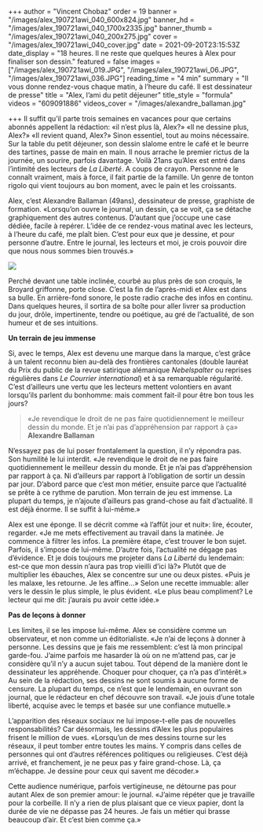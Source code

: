 +++
author = "Vincent Chobaz"
order = 19
banner = "/images/alex_190721awi_040_600x824.jpg"
banner_hd = "/images/alex_190721awi_040_1700x2335.jpg"
banner_thumb = "/images/alex_190721awi_040_200x275.jpg"
cover = "/images/alex_190721awi_040_cover.jpg"
date = 2021-09-20T23:15:53Z
date_display = "18 heures. Il ne reste que quelques heures à Alex pour finaliser son dessin."
featured = false
images = ["/images/alex_190721awi_019.JPG", "/images/alex_190721awi_06.JPG", "/images/alex_190721awi_036.JPG"]
reading_time = "4 min"
summary = "Il vous donne rendez-vous chaque matin, à l’heure du café. Il est dessinateur de presse"
title = "Alex, l’ami du petit déjeuner"
title_style = "formula"
videos = "609091886"
videos_cover = "/images/alexandre_ballaman.jpg"

+++
Il suffit qu’il parte trois semaines en vacances pour que certains abonnés appellent la rédaction: «il n’est plus là, Alex?» «Il ne dessine plus, Alex?» «Il revient quand, Alex?» Sinon essentiel, tout au moins nécessaire. Sur la table du petit déjeuner, son dessin slalome entre le café et le beurre des tartines, passe de main en main. Il nous arrache le premier rictus de la journée, un sourire, parfois davantage. Voilà 21ans qu’Alex est entré dans l’intimité des lecteurs de _La Liberté_. A coups de crayon. Personne ne le connaît vraiment, mais à force, il fait partie de la famille. Un genre de tonton rigolo qui vient toujours au bon moment, avec le pain et les croissants.

Alex, c’est Alexandre Ballaman (49ans), dessinateur de presse, graphiste de formation. «Lorsqu’on ouvre le journal, un dessin, ça se voit, ça se détache graphiquement des autres contenus. D’autant que j’occupe une case dédiée, facile à repérer. L’idée de ce rendez-vous matinal avec les lecteurs, à l’heure du café, me plaît bien. C’est pour eux que je dessine, et pour personne d’autre. Entre le journal, les lecteurs et moi, je crois pouvoir dire que nous nous sommes bien trouvés.»

![](/images/media_f_150.jpeg)

Perché devant une table inclinée, courbé au plus près de son croquis, le Broyard griffonne, porte close. C’est la fin de l’après-midi et Alex est dans sa bulle. En arrière-fond sonore, le poste radio crache des infos en continu. Dans quelques heures, il sortira de sa boîte pour aller livrer sa production du jour, drôle, impertinente, tendre ou poétique, au gré de l’actualité, de son humeur et de ses intuitions.

**Un terrain de jeu immense**

Si, avec le temps, Alex est devenu une marque dans la marque, c’est grâce à un talent reconnu bien au-delà des frontières cantonales (double lauréat du Prix du public de la revue satirique alémanique _Nebelspalter_ ou reprises régulières dans _Le Courrier international_) et à sa remarquable régularité. C’est d’ailleurs une vertu que les lecteurs mettent volontiers en avant lorsqu’ils parlent du bonhomme: mais comment fait-il pour être bon tous les jours?

> «Je revendique le droit de ne pas faire quotidiennement le meilleur dessin du monde. Et je n’ai pas d’appréhension par rapport à ça»  
> **Alexandre Ballaman**

N’essayez pas de lui poser frontalement la question, il n’y répondra pas. Son humilité le lui interdit. «Je revendique le droit de ne pas faire quotidiennement le meilleur dessin du monde. Et je n’ai pas d’appréhension par rapport à ça. Ni d’ailleurs par rapport à l’obligation de sortir un dessin par jour. D’abord parce que c’est mon métier, ensuite parce que l’actualité se prête à ce rythme de parution. Mon terrain de jeu est immense. La plupart du temps, je n’ajoute d’ailleurs pas grand-chose au fait d’actualité. Il est déjà énorme. Il se suffit à lui-même.»

Alex est une éponge. Il se décrit comme «à l’affût jour et nuit»: lire, écouter, regarder. «Je me mets effectivement au travail dans la matinée. Je commence à filtrer les infos. La première étape, c’est trouver le bon sujet. Parfois, il s’impose de lui-même. D’autre fois, l’actualité ne dégage pas d’évidence. Et je dois toujours me projeter dans _La Liberté_ du lendemain: est-ce que mon dessin n’aura pas trop vieilli d’ici là?» Plutôt que de multiplier les ébauches, Alex se concentre sur une ou deux pistes. «Puis je les malaxe, les retourne. Je les affine…» Selon une recette immuable: aller vers le dessin le plus simple, le plus évident. «Le plus beau compliment? Le lecteur qui me dit: j’aurais pu avoir cette idée.»

**Pas de leçons à donner**

Les limites, il se les impose lui-même. Alex se considère comme un observateur, et non comme un éditorialiste. «Je n’ai de leçons à donner à personne. Les dessins que je fais me ressemblent: c’est là mon principal garde-fou. J’aime parfois me hasarder là où on ne m’attend pas, car je considère qu’il n’y a aucun sujet tabou. Tout dépend de la manière dont le dessinateur les appréhende. Choquer pour choquer, ça n’a pas d’intérêt.» Au sein de la rédaction, ses dessins ne sont soumis à aucune forme de censure. La plupart du temps, ce n’est que le lendemain, en ouvrant son journal, que le rédacteur en chef découvre son travail. «Je jouis d’une totale liberté, acquise avec le temps et basée sur une confiance mutuelle.»

L’apparition des réseaux sociaux ne lui impose-t-elle pas de nouvelles responsabilités? Car désormais, les dessins d’Alex les plus populaires frisent le million de vues. «Lorsqu’un de mes dessins tourne sur les réseaux, il peut tomber entre toutes les mains. Y compris dans celles de personnes qui ont d’autres références politiques ou religieuses. C’est déjà arrivé, et franchement, je ne peux pas y faire grand-chose. Là, ça m’échappe. Je dessine pour ceux qui savent me décoder.»

Cette audience numérique, parfois vertigineuse, ne détourne pas pour autant Alex de son premier amour: le journal. «J’aime répéter que je travaille pour la corbeille. Il n’y a rien de plus plaisant que ce vieux papier, dont la durée de vie ne dépasse pas 24 heures. Je fais un métier qui brasse beaucoup d’air. Et c’est bien comme ça.»
